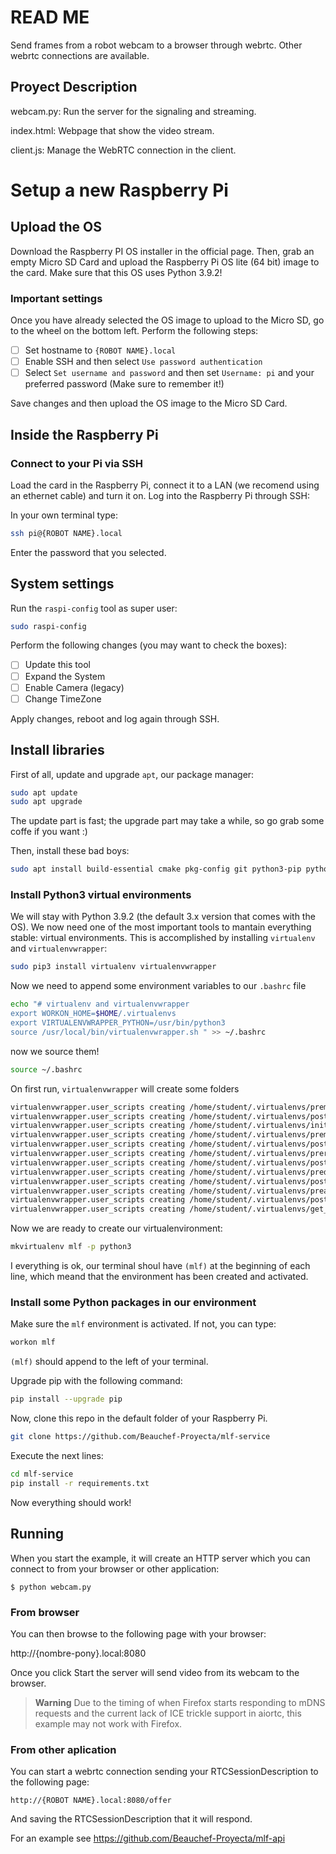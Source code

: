 # READ ME
Send frames from a robot webcam to a browser through webrtc. Other webrtc connections are available.


## Proyect Description
webcam.py: Run the server for the signaling and streaming.

index.html: Webpage that show the video stream.

client.js: Manage the WebRTC connection in the client.

# Setup a new Raspberry Pi

## Upload the OS

Download the Raspberry PI OS installer in the official page. Then, grab an empty Micro SD Card and upload the Raspberry Pi OS lite (64 bit) image to the card. Make sure that this OS uses Python 3.9.2!

### Important settings 

Once you have already selected the OS image to upload to the Micro SD, go to the wheel on the bottom left. Perform the following steps:

- [ ] Set hostname to `{ROBOT NAME}.local`
- [ ] Enable SSH and then select `Use password authentication`
- [ ] Select `Set username and password` and then set `Username: pi` and your preferred password (Make sure to remember it!)

Save changes and then upload the OS image to the Micro SD Card.

## Inside the Raspberry Pi

### Connect to your Pi via SSH
Load the card in the Raspberry Pi, connect it to a LAN (we recomend using an ethernet cable) and turn it on. Log into the Raspberry Pi through SSH:

In your own terminal type:
```sh
ssh pi@{ROBOT NAME}.local
```
Enter the password that you selected.

## System settings
Run the `raspi-config` tool as super user:
```sh
sudo raspi-config
```

Perform the following changes (you may want to check the boxes):
- [ ] Update this tool
- [ ] Expand the System
- [ ] Enable Camera (legacy)
- [ ] Change TimeZone

Apply changes, reboot and log again through SSH.

## Install libraries


First of all, update and upgrade `apt`, our package manager:
```sh
sudo apt update
sudo apt upgrade
```
The update part is fast; the upgrade part may take a while, so go grab some coffe if you want :)

Then, install these bad boys:
```sh
sudo apt install build-essential cmake pkg-config git python3-pip python3-dev screen
```

### Install Python3 virtual environments

We will stay with Python 3.9.2 (the default 3.x version that comes with the OS). We now need one of the most important tools to mantain everything stable: virtual environments. This is accomplished by installing `virtualenv` and `virtualenvwrapper`:

```sh
sudo pip3 install virtualenv virtualenvwrapper
```

Now we need to append some environment variables to our `.bashrc` file
```sh
echo "# virtualenv and virtualenvwrapper
export WORKON_HOME=$HOME/.virtualenvs
export VIRTUALENVWRAPPER_PYTHON=/usr/bin/python3
source /usr/local/bin/virtualenvwrapper.sh " >> ~/.bashrc
```

now we source them!
```sh
source ~/.bashrc
```
On first run, `virtualenvwrapper` will create some folders
```sh
virtualenvwrapper.user_scripts creating /home/student/.virtualenvs/premkproject
virtualenvwrapper.user_scripts creating /home/student/.virtualenvs/postmkproject
virtualenvwrapper.user_scripts creating /home/student/.virtualenvs/initialize
virtualenvwrapper.user_scripts creating /home/student/.virtualenvs/premkvirtualenv
virtualenvwrapper.user_scripts creating /home/student/.virtualenvs/postmkvirtualenv
virtualenvwrapper.user_scripts creating /home/student/.virtualenvs/prermvirtualenv
virtualenvwrapper.user_scripts creating /home/student/.virtualenvs/postrmvirtualenv
virtualenvwrapper.user_scripts creating /home/student/.virtualenvs/predeactivate
virtualenvwrapper.user_scripts creating /home/student/.virtualenvs/postdeactivate
virtualenvwrapper.user_scripts creating /home/student/.virtualenvs/preactivate
virtualenvwrapper.user_scripts creating /home/student/.virtualenvs/postactivate
virtualenvwrapper.user_scripts creating /home/student/.virtualenvs/get_env_details
```
Now we are ready to create our virtualenvironment:
```sh
mkvirtualenv mlf -p python3
```
I everything is ok, our terminal shoul have `(mlf)` at the beginning of each line, which meand that the environment has been created and activated.

### Install some Python packages in our environment

Make sure the `mlf` environment is activated. If not, you can type:
```sh
workon mlf
```
`(mlf)` should append to the left of your terminal.

Upgrade pip with the following command:
```sh
pip install --upgrade pip
```
Now, clone this repo in the default folder of your Raspberry Pi.
```sh
git clone https://github.com/Beauchef-Proyecta/mlf-service
```
Execute the next lines:
```sh
cd mlf-service
pip install -r requirements.txt
```

Now everything should work!

## Running 

When you start the example, it will create an HTTP server which you can connect to from your browser or other application:

    $ python webcam.py

### From browser

You can then browse to the following page with your browser:

http://{nombre-pony}.local:8080

Once you click Start the server will send video from its webcam to the browser.

> **Warning** Due to the timing of when Firefox starts responding to mDNS requests and the current lack of ICE trickle support in aiortc, this example may not work with Firefox.

### From other aplication

You can start a webrtc connection sending your RTCSessionDescription to the following page:

    http://{ROBOT NAME}.local:8080/offer

And saving the RTCSessionDescription that it will respond.

For an example see https://github.com/Beauchef-Proyecta/mlf-api


